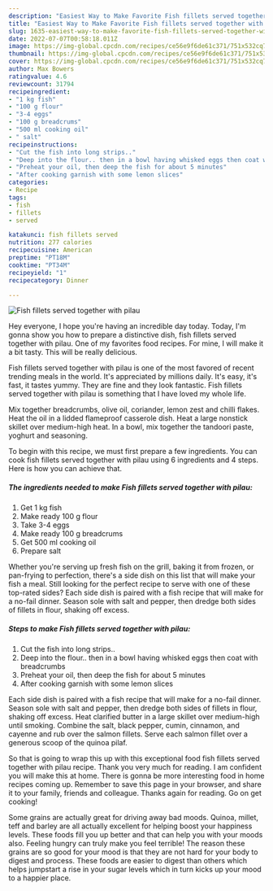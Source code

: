 ```yaml
---
description: "Easiest Way to Make Favorite Fish fillets served together with pilau"
title: "Easiest Way to Make Favorite Fish fillets served together with pilau"
slug: 1635-easiest-way-to-make-favorite-fish-fillets-served-together-with-pilau
date: 2022-07-07T00:58:18.011Z
image: https://img-global.cpcdn.com/recipes/ce56e9f6de61c371/751x532cq70/fish-fillets-served-together-with-pilau-recipe-main-photo.jpg
thumbnail: https://img-global.cpcdn.com/recipes/ce56e9f6de61c371/751x532cq70/fish-fillets-served-together-with-pilau-recipe-main-photo.jpg
cover: https://img-global.cpcdn.com/recipes/ce56e9f6de61c371/751x532cq70/fish-fillets-served-together-with-pilau-recipe-main-photo.jpg
author: Max Bowers
ratingvalue: 4.6
reviewcount: 31794
recipeingredient:
- "1 kg fish"
- "100 g flour"
- "3-4 eggs"
- "100 g breadcrums"
- "500 ml cooking oil"
- " salt"
recipeinstructions:
- "Cut the fish into long strips.."
- "Deep into the flour.. then in a bowl having whisked eggs then coat with breadcrumbs"
- "Preheat your oil, then deep the fish for about 5 minutes"
- "After cooking garnish with some lemon slices"
categories:
- Recipe
tags:
- fish
- fillets
- served

katakunci: fish fillets served 
nutrition: 277 calories
recipecuisine: American
preptime: "PT18M"
cooktime: "PT34M"
recipeyield: "1"
recipecategory: Dinner

---
```



![Fish fillets served together with pilau](https://img-global.cpcdn.com/recipes/ce56e9f6de61c371/751x532cq70/fish-fillets-served-together-with-pilau-recipe-main-photo.jpg)

Hey everyone, I hope you're having an incredible day today. Today, I'm gonna show you how to prepare a distinctive dish, fish fillets served together with pilau. One of my favorites food recipes. For mine, I will make it a bit tasty. This will be really delicious.

Fish fillets served together with pilau is one of the most favored of recent trending meals in the world. It's appreciated by millions daily. It's easy, it's fast, it tastes yummy. They are fine and they look fantastic. Fish fillets served together with pilau is something that I have loved my whole life.

Mix together breadcrumbs, olive oil, coriander, lemon zest and chilli flakes. Heat the oil in a lidded flameproof casserole dish. Heat a large nonstick skillet over medium-high heat. In a bowl, mix together the tandoori paste, yoghurt and seasoning.


To begin with this recipe, we must first prepare a few ingredients. You can cook fish fillets served together with pilau using 6 ingredients and 4 steps. Here is how you can achieve that.

<!--inarticleads1-->

##### The ingredients needed to make Fish fillets served together with pilau:

1. Get 1 kg fish
1. Make ready 100 g flour
1. Take 3-4 eggs
1. Make ready 100 g breadcrums
1. Get 500 ml cooking oil
1. Prepare  salt


Whether you&#39;re serving up fresh fish on the grill, baking it from frozen, or pan-frying to perfection, there&#39;s a side dish on this list that will make your fish a meal. Still looking for the perfect recipe to serve with one of these top-rated sides? Each side dish is paired with a fish recipe that will make for a no-fail dinner. Season sole with salt and pepper, then dredge both sides of fillets in flour, shaking off excess. 

<!--inarticleads2-->

##### Steps to make Fish fillets served together with pilau:

1. Cut the fish into long strips..
1. Deep into the flour.. then in a bowl having whisked eggs then coat with breadcrumbs
1. Preheat your oil, then deep the fish for about 5 minutes
1. After cooking garnish with some lemon slices


Each side dish is paired with a fish recipe that will make for a no-fail dinner. Season sole with salt and pepper, then dredge both sides of fillets in flour, shaking off excess. Heat clarified butter in a large skillet over medium-high until smoking. Combine the salt, black pepper, cumin, cinnamon, and cayenne and rub over the salmon fillets. Serve each salmon fillet over a generous scoop of the quinoa pilaf. 

So that is going to wrap this up with this exceptional food fish fillets served together with pilau recipe. Thank you very much for reading. I am confident you will make this at home. There is gonna be more interesting food in home recipes coming up. Remember to save this page in your browser, and share it to your family, friends and colleague. Thanks again for reading. Go on get cooking!

Some grains are actually great for driving away bad moods. Quinoa, millet, teff and barley are all actually excellent for helping boost your happiness levels. These foods fill you up better and that can help you with your moods also. Feeling hungry can truly make you feel terrible! The reason these grains are so good for your mood is that they are not hard for your body to digest and process. These foods are easier to digest than others which helps jumpstart a rise in your sugar levels which in turn kicks up your mood to a happier place.
